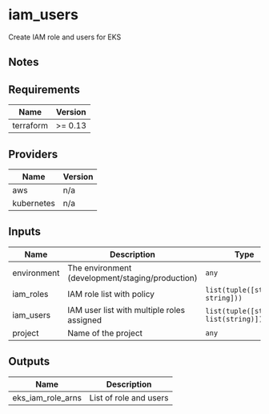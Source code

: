 # iam_users

Create IAM role and users for EKS

## Notes

<!-- BEGINNING OF PRE-COMMIT-TERRAFORM DOCS HOOK -->
## Requirements

| Name | Version |
|------|---------|
| terraform | >= 0.13 |

## Providers

| Name | Version |
|------|---------|
| aws | n/a |
| kubernetes | n/a |

## Inputs

| Name | Description | Type | Default | Required |
|------|-------------|------|---------|:--------:|
| environment | The environment (development/staging/production) | `any` | n/a | yes |
| iam\_roles | IAM role list with policy | `list(tuple([string, string]))` | n/a | yes |
| iam\_users | IAM user list with multiple roles assigned | `list(tuple([string, list(string)]))` | n/a | yes |
| project | Name of the project | `any` | n/a | yes |

## Outputs

| Name | Description |
|------|-------------|
| eks\_iam\_role\_arns | List of role and users |

<!-- END OF PRE-COMMIT-TERRAFORM DOCS HOOK -->
